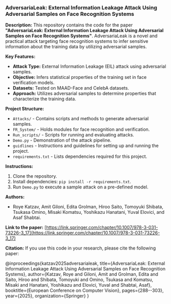 ### AdversariaLeak: External Information Leakage Attack Using Adversarial Samples on Face Recognition Systems

**Description:**
This repository contains the code for the paper **"AdversariaLeak: External Information Leakage Attack Using Adversarial Samples on Face Recognition Systems"**. AdversariaLeak is a novel and practical attack targeting face recognition systems to infer sensitive information about the training data by utilizing adversarial samples.

**Key Features:**
- **Attack Type:** External Information Leakage (EIL) attack using adversarial samples.
- **Objective:** Infers statistical properties of the training set in face verification models.
- **Datasets:** Tested on MAAD-Face and CelebA datasets.
- **Approach:** Utilizes adversarial samples to determine properties that characterize the training data.

**Project Structure:**
- `Attacks/` - Contains scripts and methods to generate adversarial samples.
- `FR_System/` - Holds modules for face recognition and verification.
- `Run_scripts/` - Scripts for running and evaluating attacks.
- `Demo.py` - Demonstration of the attack pipeline.
- `guidlines` - Instructions and guidelines for setting up and running the project.
- `requirements.txt` - Lists dependencies required for this project.

**Instructions:**
1. Clone the repository.
2. Install dependencies: `pip install -r requirements.txt`.
3. Run `Demo.py` to execute a sample attack on a pre-defined model.

**Authors:**
- Roye Katzav, Amit Giloni, Edita Grolman, Hiroo Saito, Tomoyuki Shibata, Tsukasa Omino, Misaki Komatsu, Yoshikazu Hanatani, Yuval Elovici, and Asaf Shabtai.

**Link to the paper:**
[https://link.springer.com/chapter/10.1007/978-3-031-73226-3_17](https://link.springer.com/chapter/10.1007/978-3-031-73226-3_17)

**Citation:**
If you use this code in your research, please cite the following paper:

@inproceedings{katzav2025adversarialeak,
  title={AdversariaLeak: External Information Leakage Attack Using Adversarial Samples on Face Recognition Systems},
  author={Katzav, Roye and Giloni, Amit and Grolman, Edita and Saito, Hiroo and Shibata, Tomoyuki and Omino, Tsukasa and Komatsu, Misaki and Hanatani, Yoshikazu and Elovici, Yuval and Shabtai, Asaf},
  booktitle={European Conference on Computer Vision},
  pages={288--303},
  year={2025},
  organization={Springer}
}
